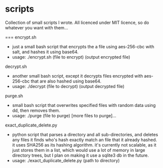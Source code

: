 # scripts
Collection of small scripts I wrote. All licenced under MIT licence, so do whatever you want with them...

===
encrypt.sh
- just a small bash script that encrypts the a file using aes-256-cbc with salt, and hashes it using base64.
- usage: ./encrypt.sh (file to encrypt) (output encrypted file)

decrypt.sh
- another small bash script, except it decrypts files encrypted with aes-256-cbc that are also hashed using base64.
- usage: ./decrypt (file to decrypt) (output decrypted file)

purge.sh
- small bash script that overwrites specified files with random data using dd, then removes them.
- usage: ./purge (file to purge) [more files to purge]...

exact_duplicate_delete.py
- python script that parses a directory and all sub-directories, and deletes any files it finds who's hash exactly match
  an file that it already hashed. it uses SHA256 as its hashing algorithm. it's currently not scalable, as it just stores them in a
  list, which would use a lot of memory in large directory trees, but I plan on making it use a sqlite3 db in the future.
- usage: ./exact_duplicate_delete.py (path to directory)
